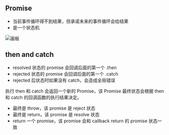 ## Promise

- 当前事件循环得不到结果，但承诺未来的事件循环会给结果
- 是一个状态机

![画板](https://blog-1252173264.cos.ap-shanghai.myqcloud.com/1659272475522-e43a945f-2ce9-4663-9f84-9a2b321d793d.jpeg)

## then and catch

- resolved 状态的 promise 会回调后面的第一个 .then
- rejected 状态的 promise 会回调后面的第一个 .catch
- rejected 后状态时如果没有 catch，会造成全局错误

执行 then 和 catch 会返回一个新的 Promise，该 Promise 最终状态会根据 then 和 catch 的回调函数的执行结果决定。

- 最终是 throw，该 promise 是 reject 状态
- 最终是 return，该 promise 是 resolve 状态
- return 一个 promise，该 promise 会和 callback return 的 promise 状态一致
